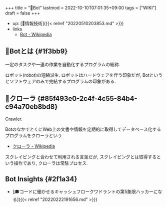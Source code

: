 +++
title = "📝Bot"
lastmod = 2022-10-10T07:01:35+09:00
tags = ["WIKI"]
draft = false
+++

-   up: [📁情報技術]({{< relref "20220510203853.md" >}})
-   links
    -   [Bot - Wikipedia](https://ja.wikipedia.org/wiki/Bot)


## 📝Botとは {#1f3bb9}

一定のタスクや一連の作業を自動化するプログラムの総称.

ロボット(robot)の短縮派生. ロボットはハードウェアを伴う印象だが, Botというとソフトウェアのみで完結するプログラムの印象がある.


## 📝クローラ {#85f493e0-2c4f-4c55-84b4-c94a70eb8bd8}

Crawler.

BotのなかでとくにWeb上の文書や情報を定期的に取得してデータベース化するプログラムをクローラという

-   [クローラ - Wikipedia](https://ja.wikipedia.org/wiki/%E3%82%AF%E3%83%AD%E3%83%BC%E3%83%A9)

スクレイピングと合わせて利用される言葉だが, スクレイピングとは取得するという操作であり, クローラは常駐プロセス.


## Bot Insights {#2f1a34}

-   [🎓コードに働かせるキャッシュフロークワドラントの第5象限ハッカーになる]({{< relref "20220222191656.md" >}})
